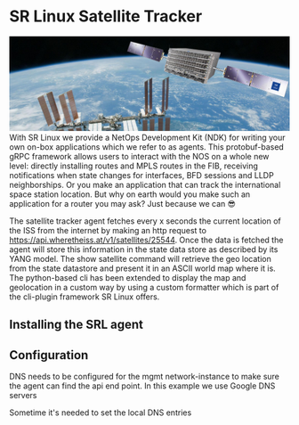 # SR Linux Satellite Tracker
![](./img/srl2.jpg)
With SR Linux we provide a NetOps Development Kit (NDK) for writing your own on-box applications which we refer to as agents. This protobuf-based gRPC framework allows users to interact with 
the NOS on a whole new level: directly installing routes and MPLS routes in the FIB, receiving notifications when state changes for interfaces, BFD sessions and LLDP neighborships. Or you make an application that can track the international space station location. But why on earth would you make such an application for a router you may ask? Just because we can :sunglasses:

The satellite tracker agent fetches every x seconds the current location of the ISS from the internet by making an http request to https://api.wheretheiss.at/v1/satellites/25544. Once the data is fetched the agent will store this information in the state data store as described by its YANG model. The show satellite command will retrieve the geo location from the state datastore and present it in an ASCII world map where it is. The python-based cli has been extended to display the map and geolocation in a custom way by using a custom formatter which is part of the cli-plugin framework SR Linux offers.
## Installing the SRL agent

## Configuration
DNS needs to be configured for the mgmt network-instance to make sure the agent can find the api end point. In this example we use Google DNS servers

Sometime it's needed to set the local DNS entries


